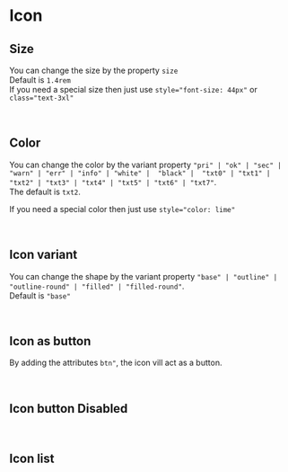 # Icon

## Size

You can change the size by the property `size`<br>
Default is `1.4rem`<br>
If you need a special size then just use `style="font-size: 44px"` or `class="text-3xl"`

<hhl-live-editor title="" htmlCode='
    <template>
    <div class="flex gap-4">        
        <div class="flex flex-col items-center"><p>1rem</p><H_icon name="edit" size="1rem"></H_icon></div> 
        <div class="flex flex-col items-center"><p>standard</p><H_icon name="edit" ></H_icon></div>
        <div class="flex flex-col items-center"><p>2rem</p><H_icon name="edit" size="2rem"></H_icon></div>  
        <div class="flex flex-col items-center"><p>40px</p><H_icon name="edit" size="40px"></H_icon></div> 
        <div class="flex flex-col items-center"><p>style</p><H_icon name="edit" style="font-size: 45px"></H_icon></div> 
        <div class="flex flex-col items-center"><p>class</p><H_icon name="edit" class="text-5xl"></H_icon></div>        
    </div>
    </template>
'>
</hhl-live-editor>

<br>

## Color

You can change the color by the variant property `"pri" | "ok" | "sec" | "warn" | "err" | "info" | "white" |  "black" |  "txt0" | "txt1" | "txt2" | "txt3" | "txt4" | "txt5" | "txt6" | "txt7"`. <br>
The default is `txt2`.<br>

If you need a special color then just use `style="color: lime"`

<hhl-live-editor title="" htmlCode='
      <template>
      <div>
      <div class="flex gap-4">
            <div><p>pri</p><H_icon name="edit" color="pri"></H_icon></div>
            <div><p>sec</p><H_icon name="edit" color="sec"></H_icon></div>
            <div><p>ok</p><H_icon name="edit" color="ok"></H_icon></div>
            <div><p>err</p><H_icon name="edit" color="err"></H_icon></div>
            <div><p>warn</p><H_icon name="edit" color="warn"></H_icon></div>
            <div><p>info</p><H_icon name="edit" color="info"></H_icon></div>
            <div class="bg-bg6">
            <div><p>white</p><H_icon name="edit" color="white"></H_icon></div>
            </div>
            <div class="bg-bg6">
            <div><p>black</p><H_icon name="edit" color="black"></H_icon></div>
            </div>
            <div><p>txt0</p><H_icon name="edit" color="txt0"></H_icon></div>
            <div><p>txt1</p><H_icon name="edit" color="txt1"></H_icon></div> 
            <div><p>txt2</p><H_icon name="edit" color="txt2"></H_icon></div>
            <div><p>txt3</p><H_icon name="edit" color="txt3"></H_icon></div>
            <div><p>txt4</p><H_icon name="edit" color="txt4"></H_icon></div>
            <div><p>txt5</p><H_icon name="edit" color="txt5"></H_icon></div>
            <div><p>txt6</p><H_icon name="edit" color="txt6"></H_icon></div>
            <div><p>txt7</p><H_icon name="edit" color="txt7"></H_icon></div>
            <div><p>Lime</p><H_icon name="edit" style="color:lime"></H_icon></div>             
      </div>
            <div class="flex gap-4 mt-4">
            <div><p>pri</p><H_icon name="edit" color="pri" variant="filled-round"></H_icon></div>
            <div><p>sec</p><H_icon name="edit" color="sec" variant="filled-round"></H_icon></div>
            <div><p>ok</p><H_icon name="edit" color="ok" variant="filled-round"></H_icon></div>
            <div><p>err</p><H_icon name="edit" color="err" variant="filled-round"></H_icon></div>
            <div><p>warn</p><H_icon name="edit" color="warn" variant="filled-round"></H_icon></div>
            <div><p>info</p><H_icon name="edit" color="info" variant="filled-round"></H_icon></div>
            <div><p>white</p><H_icon name="edit" color="white" variant="filled-round"></H_icon></div>
            <div><p>black</p><H_icon name="edit" color="black" variant="filled-round"></H_icon></div>
            <div><p>txt0</p><H_icon name="edit" color="txt0" variant="filled-round"></H_icon></div>
            <div><p>txt1</p><H_icon name="edit" color="txt1" variant="filled-round"></H_icon></div>
            <div><p>txt2</p><H_icon name="edit" color="txt2" variant="filled-round"></H_icon></div>
            <div><p>txt3</p><H_icon name="edit" color="txt3" variant="filled-round"></H_icon></div>
            <div><p>txt4</p><H_icon name="edit" color="txt4" variant="filled-round"></H_icon></div>
            <div><p>txt5</p><H_icon name="edit" color="txt5" variant="filled-round"></H_icon></div> 
            <div><p>txt6</p><H_icon name="edit" color="txt6" variant="filled-round"></H_icon></div> 
            <div><p>txt7</p><H_icon name="edit" color="txt7" variant="filled-round"></H_icon></div>
            <div><p>Lime</p><H_icon name="edit" style="background-color:lime; color:black" variant="filled-round"></H_icon></div>             
      </div>
      </div>
      </template>
'>
</hhl-live-editor>
<br>

## Icon variant

You can change the shape by the variant property `"base" | "outline" | "outline-round" | "filled" | "filled-round"`. <br>
Default is `"base"`

<hhl-live-editor title="" htmlCode='
      <template>
      <div class="flex gap-4">
        <div><p>base</p><H_icon name="edit" variant="base"></H_icon></div>
        <div><p>outline</p><H_icon name="edit" variant="outline"></H_icon></div>
        <div><p>outline-round</p><H_icon name="edit" variant="outline-round"></H_icon></div>
        <div><p>filled</p><H_icon name="edit" variant="filled"></H_icon></div>
        <div><p>filled-round</p><H_icon name="edit" variant="filled-round"></H_icon></div>
      </div>
      </template>
'>
</hhl-live-editor>

<br>

## Icon as button

By adding the attributes `btn"`, the icon vill act as a button.<br>

<hhl-live-editor title="" htmlCode='
    <template>
     <div class="flex gap-4">
        <div><p>base</p><H_icon name="edit" btn></H_icon></div>
        <div><p>outline</p><H_icon name="edit" btn variant="outline"></H_icon></div>
        <div><p>outline-round</p><H_icon name="edit" outline btn variant="outline-round"></H_icon></div>
        <div><p>filled</p><H_icon name="edit" btn variant="filled"></H_icon></div>
        <div><p>filled-round</p><H_icon name="edit" btn variant="filled-round"></H_icon></div>
    </div>
    </template>
'>
</hhl-live-editor>

<br>

## Icon button Disabled

<hhl-live-editor title="" htmlCode='
 <template>
     <div class="flex gap-4">
        <div><p>outline</p><H_icon name="edit" outline btn disabled></H_icon></div>
        <div><p>round false</p><H_icon name="edit" outline :round="false" btn disabled></H_icon></div>
        <div><p>outline filled</p><H_icon name="edit" outline filled btn disabled></H_icon></div>
        <div><p>round false filled</p><H_icon name="edit" outline :round="false" filled btn disabled></H_icon></div>
    </div>
    </template>
'>
</hhl-live-editor>

<br>

## Icon list

<ico-list/>
<br>
<br>
